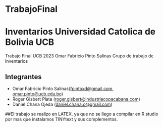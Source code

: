 # TrabajoFinal
# Inventarios Universidad Catolica de Bolivia UCB
Trabajo Final UCB 2023 Omar Fabricio Pinto Salinas
Grupo de trabajo de Inventarios

## Integrantes
- Omar Fabricio Pinto Salinas(fpintoxd@gmail.com, omar.pinto@ucb.edu.bo)
- Roger Gisbert Plata (roger.gisbert@industriacopacabana.com)
- Daniel Chana Ojeda (daniel.chana.o@gmail.com)
 
##El trabajo se realizo en LATEX, ya que no se llego a compilar en R studio por mas que instalamos TINYtext y sus complementos.
